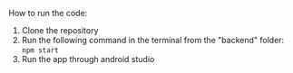 How to run the code:
1. Clone the repository
2. Run the following command in the terminal from the "backend" folder:
```npm start```
3. Run the app through android studio

